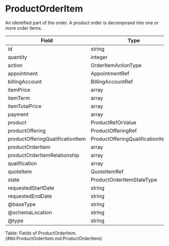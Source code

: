 <!--
    ATTENTION: This file was generated via gradle!
               Do NOT manually edit this file! Any such changes will be overwritten!
-->

# ProductOrderItem

An identified part of the order.
A product order is decomposed into one or more order items.

| Field | Type | Format | Required |
|-------|---|--------|---|
| id | string | N/A | Yes |
| quantity | integer | N/A | No |
| action | OrderItemActionType | N/A | Yes |
| appointment | AppointmentRef | N/A | No |
| billingAccount | BillingAccountRef | N/A | No |
| itemPrice | array | OrderPrice | No |
| itemTerm | array | OrderTerm | No |
| itemTotalPrice | array | OrderPrice | No |
| payment | array | PaymentRef | No |
| product | ProductRefOrValue | N/A | No |
| productOffering | ProductOfferingRef | N/A | No |
| productOfferingQualificationItem | ProductOfferingQualificationItemRef | N/A | No |
| productOrderItem | array | ProductOrderItem | No |
| productOrderItemRelationship | array | OrderItemRelationship | No |
| qualification | array | ProductOfferingQualificationRef | No |
| quoteItem | QuoteItemRef | N/A | No |
| state | ProductOrderItemStateType | N/A | No |
| requestedStartDate | string | date-time | No |
| requestedEndDate | string | date-time | No |
| \@baseType | string | N/A | No |
| \@schemaLocation | string | uri | No |
| \@type | string | N/A | No |

Table: Fields of ProductOrderItem. {#tbl:ProductOrderItem.md:ProductOrderItem}

